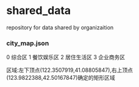 # shared_data
repository for data shared by organizaition

### city_map.json
0 综合区
1 餐饮娱乐区
2 居住生活区
3 企业商务区

区域:左下顶点(122.3507919,41.08805847),右上顶点(123.9822388,42.50167847)确定的矩形区域
